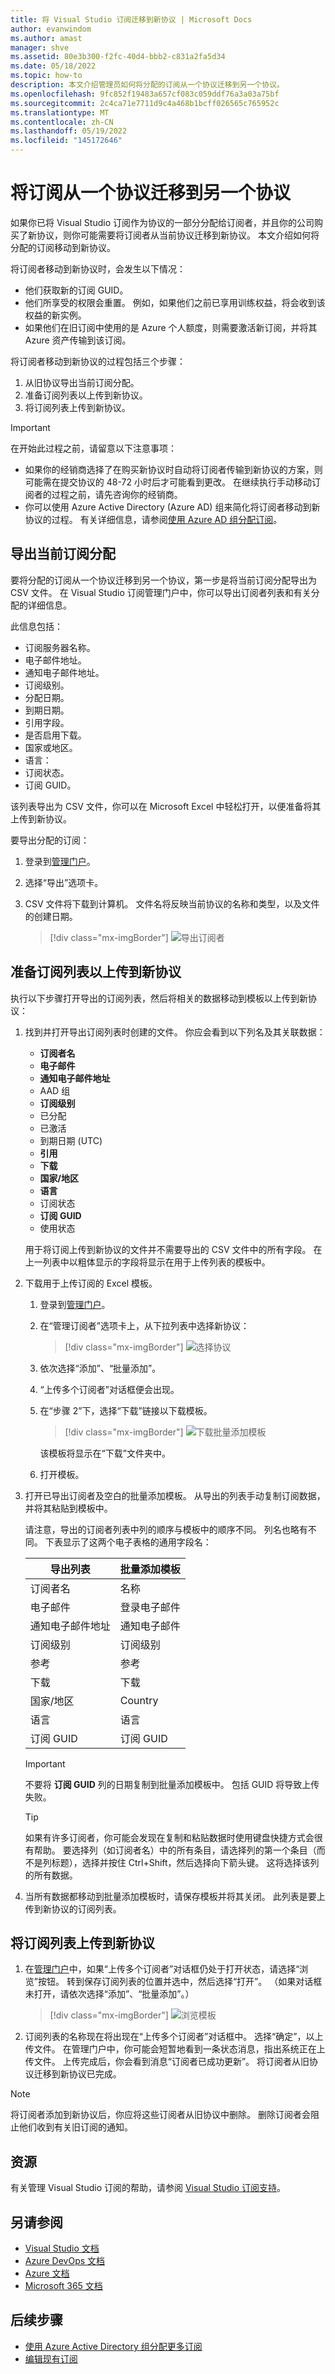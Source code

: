 ```yaml
---
title: 将 Visual Studio 订阅迁移到新协议 | Microsoft Docs
author: evanwindom
ms.author: amast
manager: shve
ms.assetid: 80e3b300-f2fc-40d4-bbb2-c831a2fa5d34
ms.date: 05/18/2022
ms.topic: how-to
description: 本文介绍管理员如何将分配的订阅从一个协议迁移到另一个协议。
ms.openlocfilehash: 9fc852f19483a657cf083c059ddf76a3a03a75bf
ms.sourcegitcommit: 2c4ca71e7711d9c4a468b1bcff026565c765952c
ms.translationtype: MT
ms.contentlocale: zh-CN
ms.lasthandoff: 05/19/2022
ms.locfileid: "145172646"
---
```

# <a name="migrate-subscriptions-from-one-agreement-to-another"></a>将订阅从一个协议迁移到另一个协议

如果你已将 Visual Studio 订阅作为协议的一部分分配给订阅者，并且你的公司购买了新协议，则你可能需要将订阅者从当前协议迁移到新协议。 本文介绍如何将分配的订阅移动到新协议。  

将订阅者移动到新协议时，会发生以下情况：
+ 他们获取新的订阅 GUID。
+ 他们所享受的权限会重置。 例如，如果他们之前已享用训练权益，将会收到该权益的新实例。 
+ 如果他们在旧订阅中使用的是 Azure 个人额度，则需要激活新订阅，并将其 Azure 资产传输到该订阅。 

将订阅者移动到新协议的过程包括三个步骤：
1. 从旧协议导出当前订阅分配。 
2. 准备订阅列表以上传到新协议。 
3. 将订阅列表上传到新协议。

> [!IMPORTANT]
> 在开始此过程之前，请留意以下注意事项：
> + 如果你的经销商选择了在购买新协议时自动将订阅者传输到新协议的方案，则可能需在提交协议的 48-72 小时后才可能看到更改。 在继续执行手动移动订阅者的过程之前，请先咨询你的经销商。  
> + 你可以使用 Azure Active Directory (Azure AD) 组来简化将订阅者移动到新协议的过程。 有关详细信息，请参阅[使用 Azure AD 组分配订阅](assign-azure-ad.md)。

## <a name="export-your-current-subscription-assignments"></a>导出当前订阅分配

要将分配的订阅从一个协议迁移到另一个协议，第一步是将当前订阅分配导出为 CSV 文件。 在 Visual Studio 订阅管理门户中，你可以导出订阅者列表和有关分配的详细信息。 

此信息包括： 
+ 订阅服务器名称。
+ 电子邮件地址。 
+ 通知电子邮件地址。 
+ 订阅级别。
+ 分配日期。
+ 到期日期。
+ 引用字段。
+ 是否启用下载。
+ 国家或地区。 
+ 语言：
+ 订阅状态。
+ 订阅 GUID。

该列表导出为 CSV 文件，你可以在 Microsoft Excel 中轻松打开，以便准备将其上传到新协议。

要导出分配的订阅：
1. 登录到[管理门户](https://manage.visualstudio.com)。
2. 选择“导出”选项卡。
3. CSV 文件将下载到计算机。 文件名将反映当前协议的名称和类型，以及文件的创建日期。  

   > [!div class="mx-imgBorder"]
   > ![导出订阅者](_img/exporting-subscriptions/exporting-subscriptions.png "屏幕截图：显示用于下载已分配订阅列表的“导出”按钮。")

## <a name="prepare-your-subscription-list-for-upload-to-the-new-agreement"></a>准备订阅列表以上传到新协议

执行以下步骤打开导出的订阅列表，然后将相关的数据移动到模板以上传到新协议：
1. 找到并打开导出订阅列表时创建的文件。 你应会看到以下列名及其关联数据：
   + **订阅者名**
   + **电子邮件**
   + **通知电子邮件地址**
   + AAD 组 
   + **订阅级别**
   + 已分配
   + 已激活 
   + 到期日期 (UTC)
   + **引用**
   + **下载**
   + **国家/地区**
   + **语言**
   + 订阅状态
   + **订阅 GUID**
   + 使用状态
 
   用于将订阅上传到新协议的文件并不需要导出的 CSV 文件中的所有字段。 在上一列表中以粗体显示的字段将显示在用于上传列表的模板中。 



2. 下载用于上传订阅的 Excel 模板。  
   1. 登录到[管理门户](https://manage.visualstudio.com)。
   1. 在“管理订阅者”选项卡上，从下拉列表中选择新协议：
      > [!div class="mx-imgBorder"]
      > ![选择协议](_img/migrate-subscriptions/choose-agreement.png "屏幕截图：显示用于选择新协议的下拉列表。")
   1. 依次选择“添加”、“批量添加”。 
   1. “上传多个订阅者”对话框便会出现。  
   1. 在“步骤 2”下，选择“下载”链接以下载模板。 
      > [!div class="mx-imgBorder"]
      > ![下载批量添加模板](_img/migrate-subscriptions/download-template.png "屏幕截图：显示“下载”按钮。")
   
      该模板将显示在“下载”文件夹中。  
   1. 打开模板。

3. 打开已导出订阅者及空白的批量添加模板。 从导出的列表手动复制订阅数据，并将其粘贴到模板中。 

    请注意，导出的订阅者列表中列的顺序与模板中的顺序不同。 列名也略有不同。 下表显示了这两个电子表格的通用字段名：

   | 导出列表                | 批量添加模板  |
   |----------------------------|--------------------|
   | 订阅者名            | 名称               |
   | 电子邮件                      | 登录电子邮件      |
   | 通知电子邮件地址 | 通知电子邮件 |
   | 订阅级别         | 订阅级别 |
   | 参考                  | 参考          |
   | 下载                  | 下载          |
   | 国家/地区                    | Country            |
   | 语言                   | 语言           |
   | 订阅 GUID          | 订阅 GUID  |

   > [!IMPORTANT] 
   > 不要将 **订阅 GUID** 列的日期复制到批量添加模板中。  包括 GUID 将导致上传失败。

   > [!TIP]
   > 如果有许多订阅者，你可能会发现在复制和粘贴数据时使用键盘快捷方式会很有帮助。 要选择列（如订阅者名）中的所有条目，请选择列的第一个条目（而不是列标题），选择并按住 Ctrl+Shift，然后选择向下箭头键。 这将选择该列的所有数据。 


4. 当所有数据都移动到批量添加模板时，请保存模板并将其关闭。 此列表是要上传到新协议的订阅列表。

## <a name="upload-your-subscription-list-to-the-new-agreement"></a>将订阅列表上传到新协议

1.  在[管理门户](https://manage.visualstudio.com)中，如果“上传多个订阅者”对话框仍处于打开状态，请选择“浏览”按钮。  转到保存订阅列表的位置并选中，然后选择“打开”。 （如果对话框未打开，请依次选择“添加”、“批量添加”。） 
    > [!div class="mx-imgBorder"]
    > ![浏览模板](_img/migrate-subscriptions/browse-template.png "屏幕截图：显示“上传多个订阅者”对话框中的“浏览”按钮。")
0. 订阅列表的名称现在将出现在“上传多个订阅者”对话框中。 选择“确定”，以上传文件。    在管理门户中，你可能会短暂地看到一条状态消息，指出系统正在上传文件。 上传完成后，你会看到消息“订阅者已成功更新”。
将订阅者从旧协议迁移到新协议已完成。  
  > [!NOTE]
  > 将订阅者添加到新协议后，你应将这些订阅者从旧协议中删除。 删除订阅者会阻止他们收到有关旧订阅的通知。

## <a name="resources"></a>资源

有关管理 Visual Studio 订阅的帮助，请参阅 [Visual Studio 订阅支持](https://aka.ms/vsadminhelp)。

## <a name="see-also"></a>另请参阅

+ [Visual Studio 文档](/visualstudio/)
+ [Azure DevOps 文档](/azure/devops/)
+ [Azure 文档](/azure/)
+ [Microsoft 365 文档](/microsoft-365/)

## <a name="next-steps"></a>后续步骤

+ [使用 Azure Active Directory 组分配更多订阅](assign-azure-ad.md)
+ [编辑现有订阅](edit-license.md)
